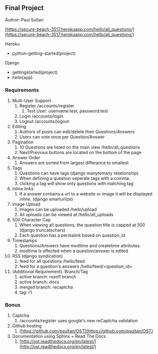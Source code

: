 ## Final Project
Author: Paul Sultan

[https://secure-beach-3517.herokuapp.com/hello/all_questions/](https://secure-beach-3517.herokuapp.com/hello/all_questions/)


Heroku

 - python-getting-started(project)

Django

 - gettingstarted(project)
 - hello(app)

### Requirements

 1. Multi-User Support
	 1. Register /accounts/register
		 1. Test User: username:test, password:test
	 2. Login /accounts/login
	 3. Logout /accounts/logout
 2. Editing 
	 1. Authors of posts can edit/delete their Questions/Answers
	 2. Users can vote once per Question/Answer
 3. Pagination
	 1. 10 Questions are listed on the main view /hello/all_questions
	 2. Next/Previous buttons are located on the bottom of the page
 4. Answer Order
	 1. Answers are sorted from largest differance to smallest
 5. Tags
	 1. Questions can have tags (django manytomany relationship)
	 2. When defining a question seperate tags with a comma.
	 3. clicking a tag will show only questions with matching tag
 6. Inline links
	 1. If a answer contains a url to a website or image it will be displayed inline.  (django smarturlize)
 7. Image Upload
	 1. Images can be uploaded /hello/upload
	 2. All uploads can be viewed at /hello/all_uploads
 8. 500 Character Cap
	 1. When viewing all questions, the question title is capped at 500 (django truncatechars)
	 2. Each question has a permalink based on question_id
 9. Timestamps
	 1. Questions/Answers have modtime and createtime attributes.
	 2. modtime is affected when a question/answer is edited
 10. RSS (django syndication)
	 1. feed for all questions /hello/feed
	 2. feed for a question's answers /hello/feed/<question_id>
 11. (Additional Requirement). Branch/Tag
	 1. active branch: rssoff branch
	 2. active branch: docs
	 2. merged branch: recaptcha
	 3. tag: r1

### Bonus
 1. Captcha
	 1. /accounts/register uses google's new reCaptcha validation
 2. Github hosting
	 1. [https://github.com/psultan/OST](https://github.com/psultan/OST)
 3. Documentation using Sphinx + Read The Docs
	 1. [http://ost.readthedocs.org/en/latest/](http://ost.readthedocs.org/en/latest/)
